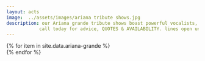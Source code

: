 ```yaml
---
layout: acts
image:  ../assets/images/ariana tribute shows.jpg
description: our Ariana grande tribute shows boast powerful vocalists, stunning costumes and choreographed dance routines  ensure your audience will have a great night out. these acts are a big  hit wherever they perform and are rebooked time and time again. Ariana grande has a distinctive voice and style much loved by audiences of all ages.  her sound is brought to life by the fabulous tributes artists here at scotbase. we take pride in being able to offer these as acts as completely professional shows including fully programmed lighting, professional backdrops,  and state of the art equipment, making these the perfect ariana grande Tribute Acts to book for your venue. <hr>
            call today for advice, QUOTES & AVAILABILITY. lines open until 10pm
---
```


<div class="row mt-4 mb-4">
  {% for item in site.data.ariana-grande %}
    <div class="col-md-4 mb-5 mt-5">
      <div class="card border-0 shadow h-100">
        <a href="/acts/{{ item.title | slugify }}">
          <img class="card-img-top" src="{{ item.image_src }}" alt="" />
        </a>
         <!-- <div class="card-body">
          <p class="card-text">{{ item.description }}</p>
        </div> -->
      </div>
    </div>
  {% endfor %}
</div>
